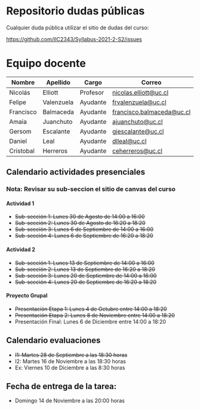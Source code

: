 # Repositorio dudas públicas

Cualquier duda pública utilizar el sitio de dudas del curso:

https://github.com/IIC2343/Syllabus-2021-2-S2/issues

# Equipo docente

| Nombre    | Apellido   | Cargo    | Correo                    |
|-----------|------------|----------|---------------------------|
| Nicolás   | Elliott    | Profesor | nicolas.elliott@uc.cl     |
| Felipe    | Valenzuela | Ayudante | frvalenzuela@uc.cl        |
| Francisco | Balmaceda  | Ayudante | francisco.balmaceda@uc.cl |
| Amaia     | Juanchuto  | Ayudante | ajuanchuto@uc.cl          |
| Gersom    | Escalante  | Ayudante | gjescalante@uc.cl         |
| Daniel    | Leal       | Ayudante | dlleal@uc.cl              |
| Cristobal | Herreros   | Ayudante | ceherreros@uc.cl          |

## Calendario actividades presenciales

### Nota: Revisar su sub-seccion el sitio de canvas del curso

#### Actividad 1

- <s>Sub-sección 1: Lunes 30 de Agosto de 14:00 a 16:00</s>
- <s>Sub-sección 2: Lunes 30 de Agosto de 16:20 a 18:20</s>
- <s>Sub-sección 3: Lunes 6 de Septiembre de 14:00 a 16:00</s>
- <s>Sub-sección 4: Lunes 6 de Septiembre de 16:20 a 18:20</s>


#### Actividad 2

- <s>Sub-sección 1: Lunes 13 de Septiembre de 14:00 a 16:00</s>
- <s>Sub-sección 2: Lunes 13 de Septiembre de 16:20 a 18:20</s>
- <s>Sub-sección 3: Lunes 20 de Septiembre de 14:00 a 16:00</s> 
- <s>Sub-sección 4: Lunes 20 de Septiembre de 16:20 a 18:20</s>

#### Proyecto Grupal

- <s>Presentación Etapa 1: Lunes 4 de Octubre entre 14:00 a 18:20</s>
- <s>Presentación Etapa 2: Lunes 8 de Noviembre entre 14:00 a 18:20</s>
- Presentación Final: Lunes 6 de Diciembre entre 14:00 a 18:20

## Calendario evaluaciones

- <s>I1: Martes 28 de Septiembre a las 18:30 horas</s>
- I2: Martes 16 de Noviembre a las 18:30 horas
- Ex: Viernes 10 de Diciembre a las 8:30 horas

## Fecha de entrega de la tarea: 
- Domingo 14 de Noviembre a las 20:00 horas

